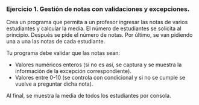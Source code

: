 ### Ejercicio 1. Gestión de notas con validaciones y excepciones.

Crea un programa que permita a un profesor ingresar las notas de varios estudiantes y calcular la media. El número de estudiantes se solicita al principio. Después se pide el número de notas. Por último, se van pidiendo una a una las notas de cada estudiante.

Tu programa debe validar que las notas sean:
- Valores numéricos enteros (si no es así, se captura y se muestra la información de la excepción correspondiente).
- Valores entre 0-10 (se controla con condicional y si no se cumple se vuelve a preguntar dicha nota).

Al final, se muestra la media de todos los estudiantes por consola.
